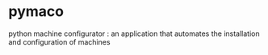 # pymaco
python machine configurator : an application that automates the installation and configuration of machines

